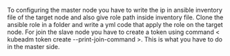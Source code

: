 To configuring the master node you have to write the ip in ansible inventory file of the target node and also give role path inside inventory file.
Clone the ansible role in a folder and write a yml code that apply the role on the target node.
For join the slave node you have to create a token using command < kubeadm token create --print-join-command >.
This is what you have to do in the master side.
